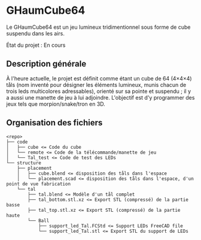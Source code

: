 # GHaumCube64

Le GHaumCube64 est un jeu lumineux tridimentionnel sous forme de cube suspendu dans les airs.

État du projet : En cours

## Description générale

À l'heure actuelle, le projet est définit comme étant un cube de 64 (4×4×4) tåls (nom inventé pour désigner les éléments lumineux, munis chacun de trois leds multicolores adressables), orienté sur sa pointe et suspendu ; il y a aussi une manette de jeu à lui adjoindre. L'objectif est d'y programmer des jeux tels que morpion/snake/tron en 3D.

## Organisation des fichiers

```
<repo>
├── code
│   ├── cube <= Code du cube
│   └── remote <= Code de la télécommande/manette de jeu
│   └── Tal_test <= Code de test des LEDs
└── structure
    ├── placement
    │   ├── cube.blend <= disposition des tåls dans l'espace
    │   └── placement.scad <= disposition des tåls dans l'espace, d'un point de vue fabrication
    └── tal
        ├── tal.blend <= Modèle d'un tål complet
        ├── tal_bottom.stl.xz <= Export STL (compressé) de la partie basse
        ├── tal_top.stl.xz <= Export STL (compressé) de la partie haute
        └── Ball
            ├── support_led_Tal.FCStd <= Support LEDs FreeCAD file
            └── support_led_Tal.stl <= Export STL du support de LEDs
```

